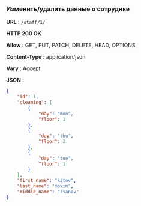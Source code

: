 ### Изменить/удалить данные о сотруднке

**URL** : `/staff/1/`

**HTTP 200 OK**

**Allow** : GET, PUT, PATCH, DELETE, HEAD, OPTIONS

**Content-Type** : application/json

**Vary** : Accept

**JSON** :
```json
{
    "id": 1,
    "cleaning": [
        {
            "day": "mon",
            "floor": 1
        },
        {
            "day": "thu",
            "floor": 2
        },
        {
            "day": "tue",
            "floor": 1
        }
    ],
    "first_name": "kitov",
    "last_name": "maxim",
    "middle_name": "ivanov"
}
```